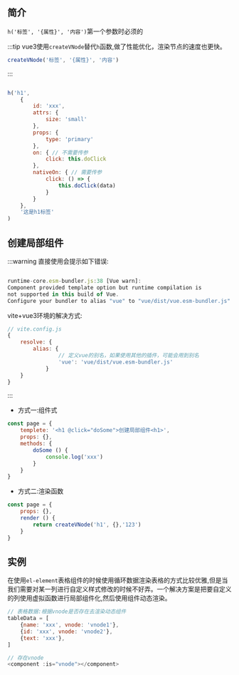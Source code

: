 ## 简介

`h('标签', '{属性}', '内容')`第一个参数时必须的

:::tip vue3使用`createVNode`替代`h`函数,做了性能优化，渲染节点的速度也更快。
```js
createVNode('标签', '{属性}', '内容')
```
:::

```js

h('h1',
    {
        id: 'xxx',
        attrs: {
            size: 'small'
        },
        props: {
            type: 'primary'
        },
        on: { // 不需要传参
            click: this.doClick
        },
        nativeOn: { // 需要传参
            click: () => {
                this.doClick(data)
            }
        }
    },
    '这是h1标签'
)
```


## 创建局部组件
:::warning 
直接使用会提示如下错误:
```js

runtime-core.esm-bundler.js:38 [Vue warn]: 
Component provided template option but runtime compilation is 
not supported in this build of Vue. 
Configure your bundler to alias "vue" to "vue/dist/vue.esm-bundler.js".

```
vite+vue3环境的解决方式:
```js
// vite.config.js
{
    resolve: {
        alias: {
                // 定义vue的别名，如果使用其他的插件，可能会用到别名
                'vue': 'vue/dist/vue.esm-bundler.js' 
            }
    }
}

```
:::
- 方式一:组件式

```js
const page = {
    templete: '<h1 @click="doSome">创建局部组件<h1>',
    props: {},
    methods: {
        doSome () {
            console.log('xxx')
        }
    }
}

```

- 方式二:渲染函数
```js
const page = {
    props: {},
    render () {
        return createVNode('h1', {},'123')
    }
}
```

## 实例
在使用`el-element`表格组件的时候使用循环数据渲染表格的方式比较优雅,但是当我们需要对某一列进行自定义样式修改的时候不好弄。一个解决方案是把要自定义的列使用虚拟函数进行局部组件化,然后使用组件动态渲染。
```js
// 表格数据:根据vnode是否存在去渲染动态组件
tableData = [
    {name: 'xxx', vnode: 'vnode1'},
    {id: 'xxx', vnode: 'vnode2'},
    {text: 'xxx'},
]

// 存在vnode
<component :is="vnode"></component>
```